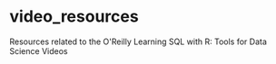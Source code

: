 # video_resources
Resources related to the O'Reilly Learning SQL with R: Tools for Data Science Videos
